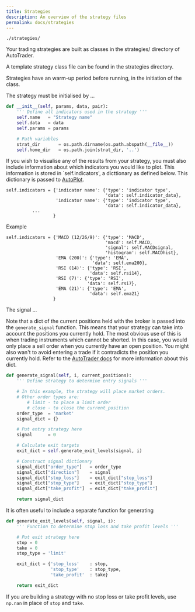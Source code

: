 ```yaml
---
title: Strategies
description: An overview of the strategy files
permalink: docs/strategies
---
```


`./strategies/`

Your trading strategies are built as classes in the strategies/ directory of AutoTrader.

A template strategy class file can be found in the strategies directory.

Strategies have an warm-up period before running, in the initiation of the class.

The strategy must be initialised by ...

```python
def __init__(self, params, data, pair):
    ''' Define all indicators used in the strategy '''
    self.name   = "Strategy name"
    self.data   = data
    self.params = params

    # Path variables
    strat_dir       = os.path.dirname(os.path.abspath(__file__))
    self.home_dir   = os.path.join(strat_dir, '..')
```

If you wish to visualise any of the results from your strategy, you must also include information about which
indicators you would like to plot. This information is stored in `self.indicators', a dicttionary as defined 
below. This dictionary is passed to [AutoPlot](autoplot). 

```
self.indicators = {'indicator name': {'type': 'indicator type',
                                      'data': self.indicator_data},
                   'indicator name': {'type': 'indicator type',
                                      'data': self.indicator_data},
		  ...
                  }

```

Example

```
self.indicators = {'MACD (12/26/9)': {'type': 'MACD',
                                      'macd': self.MACD,
                                      'signal': self.MACDsignal,
                                      'histogram': self.MACDhist},
                   'EMA (200)': {'type': 'EMA',
                                 'data': self.ema200},
                   'RSI (14)': {'type': 'RSI',
                                'data': self.rsi14},
                   'RSI (7)': {'type': 'RSI',
                               'data': self.rsi7},
                   'EMA (21)': {'type': 'EMA',
                                'data': self.ema21}
                  }
```



The signal ...

Note that a dict of the current positions held with the broker is passed into the `generate_signal` function.
This means that your strategy can take into account the positions you currently hold. The most obvious use of this
is when trading instruments which cannot be shorted. In this case, you would only place a sell order when you 
currently have an open position. 
You might also wan't to avoid entering a trade if it contradicts the position you currently hold.
Refer to the [AutoTrader docs](autotrader) for more information about this dict.

```python
def generate_signal(self, i, current_positions):
    ''' Define strategy to determine entry signals '''

    # In this example, the strategy will place market orders.
    # Other order types are:
        # limit - to place a limit order
        # close - to close the current_position
    order_type  = 'market'
    signal_dict = {}

    # Put entry strategy here
    signal      = 0

    # Calculate exit targets
    exit_dict = self.generate_exit_levels(signal, i)

    # Construct signal dictionary
    signal_dict["order_type"]   = order_type
    signal_dict["direction"]    = signal
    signal_dict["stop_loss"]    = exit_dict["stop_loss"]
    signal_dict["stop_type"]    = exit_dict["stop_type"]
    signal_dict["take_profit"]  = exit_dict["take_profit"]

    return signal_dict
```


It is often useful to include a separate function for generating 

```python
def generate_exit_levels(self, signal, i):
    ''' Function to determine stop loss and take profit levels '''

    # Put exit strategy here
    stop = 0
    take = 0
    stop_type = 'limit'

    exit_dict = {'stop_loss'    : stop, 
                 'stop_type'    : stop_type,
                 'take_profit'  : take}

    return exit_dict
```


If you are building a strategy with no stop loss or take profit levels, use `np.nan` in place of
`stop` and `take`. 




